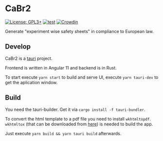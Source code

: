 # CaBr2

[![License: GPL3+](https://img.shields.io/badge/License-GPL3+-blue.svg?style=flat-square)](https://www.gnu.org/licenses/gpl-3.0.en.html)
[![test](https://img.shields.io/endpoint.svg?url=https%3A%2F%2Factions-badge.atrox.dev%2FCalciumdibromid%2FCaBr2%2Fbadge&style=flat-square)](https://github.com/Calciumdibromid/CaBr2/actions/workflows/test.yml)
[![Crowdin](https://badges.crowdin.net/cabr2/localized.svg)](https://crowdin.com/project/cabr2)

Generate "experiment wise safety sheets" in compliance to European law.

## Develop

CaBr2 is a [tauri](https://tauri.studio) project.

Frontend is written in Angular 11 and backend is in Rust.

To start execute `yarn start` to build and serve UI,
execute `yarn tauri-dev` to get the aplication window.

## Build

You need the tauri-builder. Get it  via `cargo install -f tauri-bundler`.

To convert the html template to a pdf file you need to install `wkhtmltopdf`.
`wkhtmltox` (that can be downloaded from [here](https://wkhtmltopdf.org/downloads.html)) is needed to build the app.

Just execute `yarn build && yarn tauri build` afterwards.
